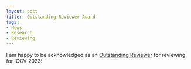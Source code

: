 ```yaml
---
layout: post
title:  Outstanding Reviewer Award
tags:
- News
- Research
- Reviewing
---
```

I am happy to be acknowledged as an <a href='https://twitter.com/ICCVConference/status/1707400996228378992'>Outstanding Reviewer</a> for reviewing for ICCV 2023!